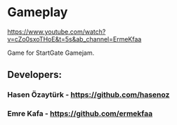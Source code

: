 # **Gameplay**

https://www.youtube.com/watch?v=cZo0sxoTHoE&t=5s&ab_channel=ErmeKfaa

Game for StartGate Gamejam.

## **Developers:**
### Hasen Özaytürk - https://github.com/hasenoz
### Emre Kafa - https://github.com/ermekfaa


